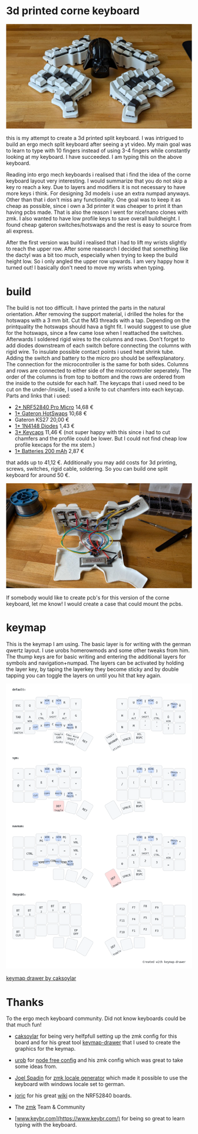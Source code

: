 3d printed corne keyboard
==========================
![dashboard](3dpcorne.jpg)

this is my attempt to create a 3d printed split keyboard. I was intrigued to build an ergo mech split keyboard after seeing a yt video. My main goal was to learn to type with 10 fingers instead of using 3-4 fingers while constantly looking at my keyboard. I have succeeded. I am typing this on the above keyboard.

Reading into ergo mech keyboards i realised that i find the idea of the corne keyboard layout very interesting. I would summarize that you do not skip a key ro reach a key. Due to layers and modifiers it is not necessary to have more keys i think. For designing 3d models i use an extra numpad anyways. Other than that i don't miss any functionality. One goal was to keep it as cheap as possible, since i own a 3d printer it was cheaper to print it than having pcbs made. That is also the reason I went for nice!nano clones with zmk. I also wanted to have low profile keys to save overall buildheight. I found cheap gateron switches/hotswaps and the rest is easy to source from ali express.

After the first version was build i realised that i had to lift my wrists slightly to reach the upper row. After some reasearch I decided that something like the dactyl was a bit too much, especially when trying to keep the build height low. So i only angled the upper row upwards. I am very happy how it turned out! I basically don't need to move my wrists when typing.

build
==========================
The build is not too difficult. I have printed the parts in the natural orientation. After removing the support material, i drilled the holes for the hotswaps with a 3 mm bit. Cut the M3 threads with a tap. Depending on the printquality the hotswaps should hava a tight fit. I would suggest to use glue for the hotswaps, since a few came lose when I reattached the switches. Afterwards I soldered rigid wires to the columns and rows. Don't forget to add diodes downstream of each switch before connecting the columns with rigid wire. To insulate possible contact points i used heat shrink tube. Adding the switch and battery to the micro pro should be selfexplanatory. The connection for the microcontroller is the same for both sides. Columns and rows are connected to either side of the microcontroller seperately. The order of the columns is from top to bottom and the rows are ordered from the inside to the outside for each half. The keycaps that i used need to be cut on the under-/inside, I used a knife to cut chamfers into each keycap. Parts and links that i used:

- [2* NRF52840 Pro Micro](https://www.aliexpress.com/item/1005006035267231.html?spm=a2g0o.order_list.order_list_main.90.39655c5fdYkAzp) 14,68 €
- [1* Gateron HotSwaps](https://www.aliexpress.com/item/1005006364529726.html?spm=a2g0o.order_list.order_list_main.95.39655c5fdYkAzp) 10,68 €
- Gateron KS27 20,00 €
- [1* 1N4148 Diodes](https://www.aliexpress.com/item/1005006127068810.html?spm=a2g0o.order_list.order_list_main.135.39655c5fdYkAzp) 1,43 €
- [3* Keycaps](https://www.aliexpress.com/item/1005005305167568.html?spm=a2g0o.order_list.order_list_main.35.39655c5fdYkAzp) 11,46 € (not super happy with this since i had to cut chamfers and the profile could be lower. But I could not find cheap low profile kexcaps for the mx stem.)
- [1* Batteries 200 mAh](https://www.aliexpress.com/item/1005006284939857.html?spm=a2g0o.order_list.order_list_main.84.39655c5fdYkAzp) 2,87 €

that adds up to 41,12 €. Additionally you may add costs for 3d printing, screws, switches, rigid cable, soldering. So you can build one split keyboard for around 50 €.

![wiring](internals.jpg)

If somebody would like to create pcb's for this version of the corne keyboard, let me know! I would create a case that could mount the pcbs.

keymap
==========================

This is the keymap I am using. The basic layer is for writing with the german qwertz layout. I use urobs homerowmods and some other tweaks from him. The thump keys are for basic writing and entering the additional layers for symbols and navigation+numpad. The layers can be activated by holding the layer key, by taping the layerkey they become sticky and by double tapping you can toggle the layers on until you hit that key again.

![alt text](https://github.com/Finnitio/3dpcorne-shield-nodefree/blob/main/my_keymap.png?raw=true)

[keymap drawer by caksoylar](https://caksoylar.github.io/keymap-drawer?keymap_yaml=H4sIAAAAAAAC_41WzXbaRhTe-ylucRslrbAM-Je2SbAs2cQYVCPbpalDBIwNB4GIJEI4hCyyyDptz-mq5_QFuuiiT1C_SZ6ko7l3ZNHINhu-z9_9mTt35o68Cma5UoFyFVrM9SZw2WNuBya9sAsOvHbcMQO312cwezXoN_ts2vIcv1OES-b7vUALJoyN5iur4Pkw8_yw6zVdZ-qNwyLMgpHb4xj6Y6aC702CIhRUaHvueDDkfFOFsDsetDjNz6MUAWPQDcNRUNS0K77-uLXW9gZa2-kH3tR1fI2vPnBG2Y7vTJivtVyvpQ2c3lA7MhrHJatZtwx9bdBZxQJWqI4VgMXK254_ZE3fC52Qdcgqa66UGrVTuykqbxbebDULURrmB1GaDrt0xq7ImAWjrguEHxDOEQyEEwQboYFwilBGqCFYCNd_CLRLewJnvJaSCt0inJerc4i1utB0-6Qyj7V9odUPy6Z9I5pCLFVIggOEw9jh2aJDJB2lJaqkrHj9e1zaQvWiasvCNOdlWz8k-08IPyJQ484QcMNQRTiOEymqogK_G8q3ys3KyhqJxaT4hMQvkmKWxGZCrDeORXFB2Gv3p8IeeldXLku4RNv_v5PujAI49_wO-p0YduxfLZ1VT-_MWrdKuhH779UtXbjsG6KjwXSAFwoyLzJEHkvylSRfSvJAklUiP9Pfj6RhLskFESWjkPJSmp5K8h2R6z8RP73_iyzvpMvXRDSEhyTPpP25JIok__5D7LbfzNvY9e_bXD-XZ-F0xIrQ5c8TfzmiBuIlT_aaXOUBwRIHMHReD8d0BoqShE8ffgHrQFKB1gGnv8XWs1oFA9aoxdsIOwi7CN8sdpKyRyNFiT4SysS_CuTJY00uEG1g4_PJ3Uyb3K2Uyc1kM4ujq6Xs-7B2jO3SaziVRnU_aYd1hBxCHqEgIPN9JiUjwc3c3H-Sdx_aJX_OgxY9xcIBZ1ZZT0y71HIpWj5FK6RoG6TRDswc7tbEgzbxoM3d2_e8BJg57KS5gbCJsJXiumeDXjm5N6NhQc00Kfk6IQLVX7g3x833JeV08Id_nVse_zRmYVSE53l-C_NbF9zU59fuNDpql8v01VSjl06labuQIdvJkJrVWCZmh8dsU4xVqtvGMkG7PGiHgvjlXzqQD1shEYazeV8Q_y8nvxD0cYkg3opEgfqSUbwZu4tRyxSYW1chl6M484jPEr9Zd8X9By7CcC0lCgAA)

Thanks
==========================
To the ergo mech keyboard community. Did not know keyboards could be that much fun!

- [caksoylar](https://github.com/caksoylar) for being very helfpfull setting up the zmk config for this board and for his great tool [keymap-drawer](https://github.com/caksoylar/keymap-drawer) that I used to create the graphics for the keymap.

- [urob](https://github.com/urob) for [node free config](https://github.com/urob/zmk-helpers) and his zmk config which was great to take some ideas from.

- [Joel Spadin](https://github.com/joelspadin) for [zmk locale generator](https://github.com/joelspadin/zmk-locale-generator) which made it possible to use the keyboard with windows locale set to german.

- [joric](https://github.com/joric) for his great [wiki](https://github.com/joric/nrfmicro/wiki/Alternatives) on the NRF52840 boards.

- The [zmk](https://zmk.dev/) Team & Community

- [www.keybr.com](https://www.keybr.com/) for being so great to learn typing with the keyboard.
